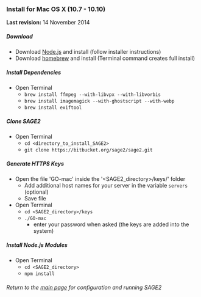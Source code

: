 ### Install for Mac OS X (10.7 - 10.10) ###

**Last revision:** 14 November 2014

##### Download #####

* Download [Node.js](http://nodejs.org/) and install (follow installer instructions)
* Download [homebrew](http://brew.sh/) and install (Terminal command creates full install)

##### Install Dependencies #####

* Open Terminal
    * `brew install ffmpeg --with-libvpx --with-libvorbis`
    * `brew install imagemagick --with-ghostscript --with-webp`
    * `brew install exiftool`

##### Clone SAGE2 #####

* Open Terminal
    * `cd <directory_to_install_SAGE2>`
    * `git clone https://bitbucket.org/sage2/sage2.git`

##### Generate HTTPS Keys #####

* Open the file 'GO-mac' inside the '<SAGE2_directory>/keys/' folder
    * Add additional host names for your server in the variable `servers`  (optional)
    * Save file
* Open Terminal
    * `cd <SAGE2_directory>/keys`
    * `./GO-mac`
        * enter your password when asked (the keys are added into the system)

##### Install Node.js Modules #####

* Open Terminal
     * `cd <SAGE2_directory>`
     * `npm install`

###### Return to the [main page](https://bitbucket.org/sage2/sage2/wiki/Home) for configuration and running SAGE2 ######